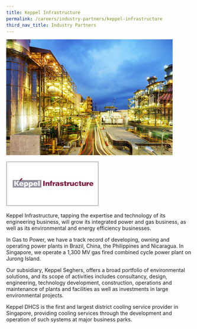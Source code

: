 ```yaml
---
title: Keppel Infrastructure
permalink: /careers/industry-partners/keppel-infrastructure
third_nav_title: Industry Partners
---
```

<img src="/images/careers/industry-partners/keppel_infrastructure_large.jpg" alt="Keppel Infrastructure" style="width: 450px; height: 312px;" /><br/>

<a href="http://www.kepinfra.com/" target="_blank"><img alt="Keppel Infrastructure" src="/images/common/partner-logos/keppel_infrastructure.jpg" style="width: 250px; height: 120px;"></a>

Keppel Infrastructure, tapping the expertise and technology of its engineering business, will grow its integrated power and gas business, as well as its environmental and energy efficiency businesses.

In Gas to Power, we have a track record of developing, owning and operating power plants in Brazil, China, the Philippines and Nicaragua. In Singapore, we operate a 1,300 MV gas fired combined cycle power plant on Jurong Island. 

Our subsidiary, Keppel Seghers, offers a broad portfolio of environmental solutions, and its scope of activities includes consultancy, design, engineering, technology development, construction, operations and maintenance of plants and facilities as well as investments in large environmental projects.

Keppel DHCS is the first and largest district cooling service provider in Singapore, providing cooling services through the development and operation of such systems at major business parks.
